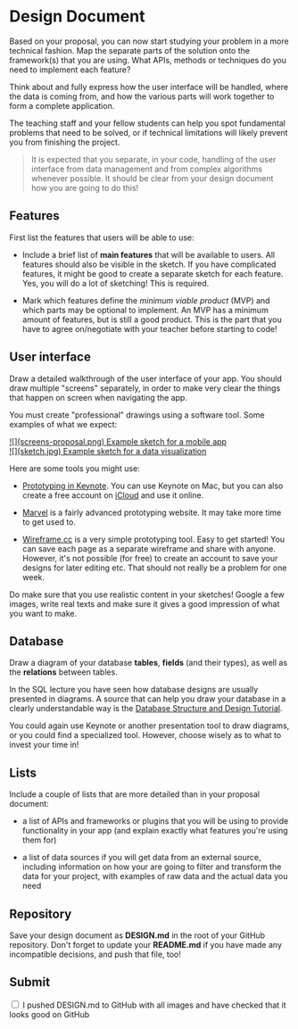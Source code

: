 # Design Document

Based on your proposal, you can now start studying your problem in a more
technical fashion. Map the separate parts of the solution onto the framework(s)
that you are using. What APIs, methods or techniques do you need to implement
each feature?

Think about and fully express how the user interface will be
handled, where the data is coming from, and how the various parts will work
together to form a complete application.

The teaching staff and your fellow students can help you spot fundamental
problems that need to be solved, or if technical limitations will likely
prevent you from finishing the project.

> It is expected that you separate, in your code, handling of the user interface from data management and from complex algorithms whenever possible. It should be clear from your design document how you are going to do this!


## Features

First list the features that users will be able to use:

- Include a brief list of **main features** that will be available to users. All features should also be visible in the sketch. If you have complicated features, it might be good to create a separate sketch for each feature. Yes, you will do a lot of sketching! This is required.

- Mark which features define the *minimum viable product* (MVP) and which parts may be optional to implement. An MVP has a minimum amount of features, but is still a good product. This is the part that you have to agree on/negotiate with your teacher before starting to code!


## User interface

Draw a detailed walkthrough of the user interface of your app. You should draw multiple "screens" separately, in order to make very clear the things that happen on screen when navigating the app.

You must create "professional" drawings using a software tool. Some examples of what we expect:

<div class="row">
<div class="col-xs-6 col-md-3">
<a href="/course/milestones/20%20design/screens-proposal.png" class="thumbnail">
![](screens-proposal.png)
Example sketch for a mobile app
</a>
</div>
<div class="col-xs-6 col-md-3">
<a href="/course/milestones/20%20design/sketch.jpg" class="thumbnail">
![](sketch.jpg)
Example sketch for a data visualization
</a>
</div>
</div>

Here are some tools you might use:

- [Prototyping in Keynote](https://designcode.io/sketch-keynote). You can use Keynote on Mac, but you can also create a free account on [iCloud](https://www.icloud.com) and use it online.

- [Marvel](https://marvelapp.com) is a fairly advanced prototyping website. It may take more time to get used to.

- [Wireframe.cc](https://wireframe.cc) is a very simple prototyping tool. Easy to get started! You can save each page as a separate wireframe and share with anyone. However, it's not possible (for free) to create an account to save your designs for later editing etc. That should not really be a problem for one week.

Do make sure that you use realistic content in your sketches! Google a few images, write real texts and make sure it gives a good impression of what you want to make.


## Database

Draw a diagram of your database **tables**, **fields** (and their types), as well as the **relations** between tables.

In the SQL lecture you have seen how database designs are usually presented in diagrams. A source that can help you draw your database in a clearly understandable way is the [Database Structure and Design Tutorial](https://www.lucidchart.com/pages/database-diagram/database-design).

You could again use Keynote or another presentation tool to draw diagrams, or you could find a specialized tool. However, choose wisely as to what to invest your time in!


## Lists

Include a couple of lists that are more detailed than in your proposal document:

- a list of APIs and frameworks or plugins that you will be using to provide
  functionality in your app (and explain exactly what features you're using them for)

- a list of data sources if you will get data from an external source, including information on how your are going to filter and transform the data for your project, with examples of raw data and the actual data you need


## Repository

Save your design document as **DESIGN.md** in the root of your GitHub
repository. Don't forget to update your **README.md** if you have made any
incompatible decisions, and push that file, too!


## Submit

<div class="form-check">
  <input required name="form[designdoc]" class="form-check-input" type="checkbox" value="yes" id="check1">
  <label class="form-check-label" for="check1">
    I pushed DESIGN.md to GitHub with all images and have checked that it looks good on GitHub
  </label>
</div>

<!--div class="form-check">
  <input required name="form[appointment]" class="form-check-input" type="checkbox" value="yes" id="check2">
  <label class="form-check-label" for="check2">
    I will make an appointment to walk through my document before I start coding
  </label>
</div-->

